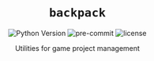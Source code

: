 <div align="center">

# `backpack`

![Python Version](https://img.shields.io/badge/python-3.10-0a7bbc?logo=python&logoColor=white)
![pre-commit](https://img.shields.io/badge/pre--commit-enabled-brightgreen?logo=pre-commit&logoColor=white)
![license](https://img.shields.io/badge/license-MIT-green?logo=open-source-initiative&logoColor=white)

Utilities for game project management

</div>
